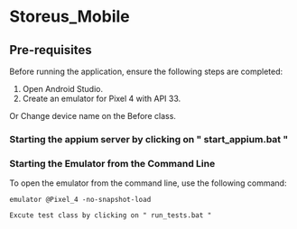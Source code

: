 # Storeus_Mobile

## Pre-requisites
Before running the application, ensure the following steps are completed:

1. Open Android Studio.
2. Create an emulator for Pixel 4 with API 33.

Or Change device name on the Before class.

### Starting the appium server by clicking on " start_appium.bat "

### Starting the Emulator from the Command Line
To open the emulator from the command line, use the following command:

```CMD
emulator @Pixel_4 -no-snapshot-load

Excute test class by clicking on " run_tests.bat "
